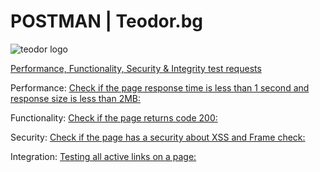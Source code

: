 # POSTMAN | Teodor.bg

![teodor logo](https://teodor.bg/static/version1627365036/frontend/Stenik/blank/bg_BG/images/teodor.png "Teodor")

[Performance, Functionality, Security & Integrity test requests](https://www.postman.com/blue-escape-340957/workspace/live-workspace/collection/16041304-02eee247-e0fc-451d-85f4-5e93d7d70c19?ctx=documentation)

Performance: [Check if the page response time is less than 1 second and response size is less than 2MB:](https://www.postman.com/blue-escape-340957/workspace/live-workspace/folder/16041304-92a0a4b0-fdcd-40bb-9b9c-93a96e83e876?ctx=documentation)

Functionality: [Check if the page returns code 200:](https://www.postman.com/blue-escape-340957/workspace/live-workspace/folder/16041304-75f2fd88-f437-42e3-8157-7c8c57ad2f91?ctx=documentation)

Security: [Check if the page has a security about XSS and Frame check:](https://www.postman.com/blue-escape-340957/workspace/live-workspace/folder/16041304-1ef9bddd-46cf-43f0-8abb-15545c74ca02?ctx=documentation)

Integration: [Testing all active links on a page:](https://www.postman.com/blue-escape-340957/workspace/live-workspace/folder/16041304-b9801329-a9ea-4bbc-b48a-3d2c95dbbf9e?ctx=documentation)
